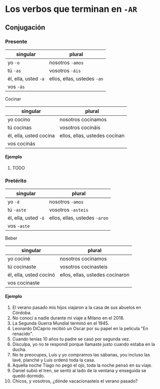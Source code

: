 # Los verbos que terminan en `-AR`

## Conjugación

### Presente

| singular             | plural                      |
|----------------------|-----------------------------|
| yo `-o`              | nosotros `-amos`            |
| tú `-as`             | vosotros `-áis`             |
| él, ella, usted `-a` | ellos, ellas, ustedes `-an` |
| vos `-ás`            |                             |

Cocinar

| singular               | plural                        |
|------------------------|-------------------------------|
| yo cocino              | nosotros cocinamos            |
| tú cocinas             | vosotros cocináis             |
| él, ella, usted cocina | ellos, ellas, ustedes cocinan |
| vos cocinás            |                               |

#### Ejemplo

1. TODO

### Pretérito

| singular             | plural                        |
|----------------------|-------------------------------|
| yo `-é`              | nosotros `-amos`              |
| tú `-aste`           | vosotros `-asteis`            |
| él, ella, usted `-ó` | ellos, ellas, ustedes `-aron` |
| vos `-aste`          |                               |

Beber

| singular               | plural                          |
|------------------------|---------------------------------|
| yo cociné              | nosotros cocinamos              |
| tú cocinaste           | vosotros cocinasteis            |
| él, ella, usted cocinó | ellos, ellas, ustedes cocinaron |
| vos cocinaste          |                                 |

#### Ejemplo

1. El verano pasado mis hijos viajaron a la casa de sus abuelos en Córdoba.
2. No conocí a nadie durante mi viaje a Milano en el 2018.
3. La Segunda Guerra Mundial terminó en el 1945.
4. Leonardo DiCaprio recibió un Oscar por su papel en la película "En renacido".
5. Cuando tenías 10 años tu padre se casó por segunda vez.
6. Disculpa, yo no te respondí porque llamaste justo cuando estaba en la ducha.
7. No te preocupes, Luis y yo compramos las sábanas, you incluso las lavé, planché y Luís ordenó toda la casa.
8. Aquella noche Tiago no pegó el ojo, toda la noche pensó en su viaje.
9. Daniel subió el tren, se sentó al lado de la ventana y enseguida se quedó dormido.
10. Chicos, y vosotros, ¿dónde vacacionasteis el verano pasado?